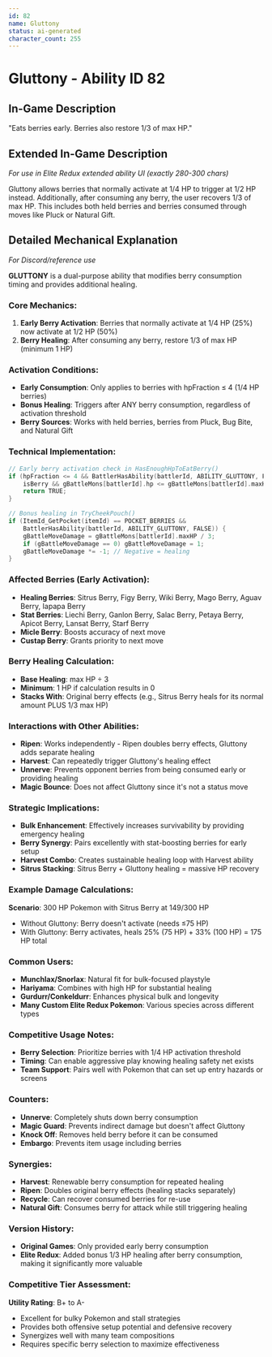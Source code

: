 ```yaml
---
id: 82
name: Gluttony
status: ai-generated
character_count: 255
---
```


# Gluttony - Ability ID 82

## In-Game Description
"Eats berries early. Berries also restore 1/3 of max HP."

## Extended In-Game Description
*For use in Elite Redux extended ability UI (exactly 280-300 chars)*

Gluttony allows berries that normally activate at 1/4 HP to trigger at 1/2 HP instead. Additionally, after consuming any berry, the user recovers 1/3 of max HP. This includes both held berries and berries consumed through moves like Pluck or Natural Gift.

## Detailed Mechanical Explanation
*For Discord/reference use*

**GLUTTONY** is a dual-purpose ability that modifies berry consumption timing and provides additional healing.

### Core Mechanics:
1. **Early Berry Activation**: Berries that normally activate at 1/4 HP (25%) now activate at 1/2 HP (50%)
2. **Berry Healing**: After consuming any berry, restore 1/3 of max HP (minimum 1 HP)

### Activation Conditions:
- **Early Consumption**: Only applies to berries with hpFraction ≤ 4 (1/4 HP berries)
- **Bonus Healing**: Triggers after ANY berry consumption, regardless of activation threshold
- **Berry Sources**: Works with held berries, berries from Pluck, Bug Bite, and Natural Gift

### Technical Implementation:
```c
// Early berry activation check in HasEnoughHpToEatBerry()
if (hpFraction <= 4 && BattlerHasAbility(battlerId, ABILITY_GLUTTONY, FALSE) && 
    isBerry && gBattleMons[battlerId].hp <= gBattleMons[battlerId].maxHP / 2) {
    return TRUE;
}

// Bonus healing in TryCheekPouch()
if (ItemId_GetPocket(itemId) == POCKET_BERRIES && 
    BattlerHasAbility(battlerId, ABILITY_GLUTTONY, FALSE)) {
    gBattleMoveDamage = gBattleMons[battlerId].maxHP / 3;
    if (gBattleMoveDamage == 0) gBattleMoveDamage = 1;
    gBattleMoveDamage *= -1; // Negative = healing
}
```

### Affected Berries (Early Activation):
- **Healing Berries**: Sitrus Berry, Figy Berry, Wiki Berry, Mago Berry, Aguav Berry, Iapapa Berry
- **Stat Berries**: Liechi Berry, Ganlon Berry, Salac Berry, Petaya Berry, Apicot Berry, Lansat Berry, Starf Berry
- **Micle Berry**: Boosts accuracy of next move
- **Custap Berry**: Grants priority to next move

### Berry Healing Calculation:
- **Base Healing**: max HP ÷ 3
- **Minimum**: 1 HP if calculation results in 0
- **Stacks With**: Original berry effects (e.g., Sitrus Berry heals for its normal amount PLUS 1/3 max HP)

### Interactions with Other Abilities:
- **Ripen**: Works independently - Ripen doubles berry effects, Gluttony adds separate healing
- **Harvest**: Can repeatedly trigger Gluttony's healing effect
- **Unnerve**: Prevents opponent berries from being consumed early or providing healing
- **Magic Bounce**: Does not affect Gluttony since it's not a status move

### Strategic Implications:
- **Bulk Enhancement**: Effectively increases survivability by providing emergency healing
- **Berry Synergy**: Pairs excellently with stat-boosting berries for early setup
- **Harvest Combo**: Creates sustainable healing loop with Harvest ability
- **Sitrus Stacking**: Sitrus Berry + Gluttony healing = massive HP recovery

### Example Damage Calculations:
**Scenario**: 300 HP Pokemon with Sitrus Berry at 149/300 HP
- Without Gluttony: Berry doesn't activate (needs ≤75 HP)
- With Gluttony: Berry activates, heals 25% (75 HP) + 33% (100 HP) = 175 HP total

### Common Users:
- **Munchlax/Snorlax**: Natural fit for bulk-focused playstyle
- **Hariyama**: Combines with high HP for substantial healing
- **Gurdurr/Conkeldurr**: Enhances physical bulk and longevity
- **Many Custom Elite Redux Pokemon**: Various species across different types

### Competitive Usage Notes:
- **Berry Selection**: Prioritize berries with 1/4 HP activation threshold
- **Timing**: Can enable aggressive play knowing healing safety net exists
- **Team Support**: Pairs well with Pokemon that can set up entry hazards or screens

### Counters:
- **Unnerve**: Completely shuts down berry consumption
- **Magic Guard**: Prevents indirect damage but doesn't affect Gluttony
- **Knock Off**: Removes held berry before it can be consumed
- **Embargo**: Prevents item usage including berries

### Synergies:
- **Harvest**: Renewable berry consumption for repeated healing
- **Ripen**: Doubles original berry effects (healing stacks separately)
- **Recycle**: Can recover consumed berries for re-use
- **Natural Gift**: Consumes berry for attack while still triggering healing

### Version History:
- **Original Games**: Only provided early berry consumption
- **Elite Redux**: Added bonus 1/3 HP healing after berry consumption, making it significantly more valuable

### Competitive Tier Assessment:
**Utility Rating**: B+ to A-
- Excellent for bulky Pokemon and stall strategies
- Provides both offensive setup potential and defensive recovery
- Synergizes well with many team compositions
- Requires specific berry selection to maximize effectiveness